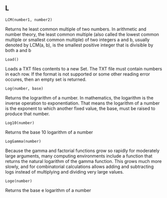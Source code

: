 L
---
```
LCM(number1, number2)
```

Returns he least common multiple of two numbers. In arithmetic and number theory, the least common multiple (also called the lowest common multiple or smallest common multiple) of two integers a and b, usually denoted by LCM(a, b), is the smallest positive integer that is divisible by both a and b

```
Load()
```

Loads a TXT files contents to a new Set. The TXT file must contain numbers in each row. If the format is not supported or some other reading error occures, then an empty set is returned.

```
Log(number, base)
```

Returns the lograrithm of a number. In mathematics, the logarithm is the inverse operation to exponentiation. That means the logarithm of a number is the exponent to which another fixed value, the base, must be raised to produce that number.

```
Log10(number)
```

Returns the base 10 logarithm of a number

```
LogGamma(number)
```
Because the gamma and factorial functions grow so rapidly for moderately large arguments, many computing environments include a function that returns the natural logarithm of the gamma function. This grows much more slowly, and for combinatorial calculations allows adding and subtracting logs instead of multiplying and dividing very large values.

```
Loge(number)
```

Returns the base e logarithm of a number